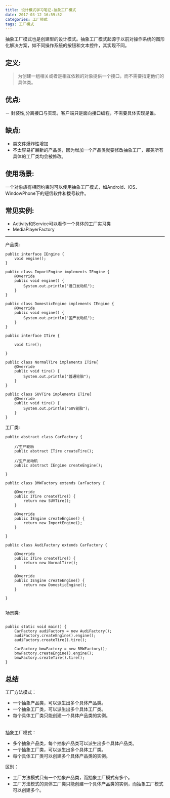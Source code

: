 ```yaml
---
title: 设计模式学习笔记-抽象工厂模式
date: 2017-03-12 16:59:52
categories: 工厂模式
tags: 工厂模式
---
```

抽象工厂模式也是创建型的设计模式。抽象工厂模式起源于以前对操作系统的图形化解决方案，如不同操作系统的按钮和文本控件，其实现不同。

<!-- more -->

## 定义:

> 为创建一组相关或者是相互依赖的对象提供一个接口，而不需要指定他们的具体类。

## 优点:

－ 封装性,分离接口与实现，客户端只是面向接口编程，不需要具体实现是谁。

## 缺点:

- 类文件爆炸性增加
- 不太容易扩展新的产品类，因为增加一个产品类就要修改抽象工厂，娜美所有具体的工厂类均会被修改。

## 使用场景:

一个对象族有相同约束时可以使用抽象工厂模式，如Android、iOS、WindowPhone下的短信软件和拨号软件。

## 常见实例:

- Activity和Service可以看作一个具体的工厂实习类
- MediaPlayerFactory

----

产品类:

```
public interface IEngine {
    void engine();
}

public class ImportEngine implements IEngine {
    @Override
    public void engine() {
        System.out.println("进口发动机");
    }
}

public class DomesticEngine implements IEngine {
    @Override
    public void engine() {
        System.out.println("国产发动机");
    }
}

public interface ITire {

    void tire();

}

public class NormalTire implements ITire{
    @Override
    public void tire() {
        System.out.println("普通轮胎");
    }
}

public class SUVTire implements ITire{
    @Override
    public void tire() {
        System.out.println("SUV轮胎");
    }
}

```

工厂类:

```
public abstract class CarFactory {

    //生产轮胎
    public abstract ITire createTire();

    //生产发动机
    public abstract IEngine createEngine();

}

public class BMWFactory extends CarFactory {

    @Override
    public ITire createTire() {
        return new SUVTire();
    }

    @Override
    public IEngine createEngine() {
        return new ImportEngine();
    }

}

public class AudiFactory extends CarFactory {

    @Override
    public ITire createTire() {
        return new NormalTire();
    }

    @Override
    public IEngine createEngine() {
        return new DomesticEngine();
    }

}


```

场景类:

```

public static void main() {
    CarFactory audiFactory = new AudiFactory();
    audiFactory.createEngine().engine();
    audiFactory.createTire().tire();

    CarFactory bmwFactory = new BMWFactory();
    bmwFactory.createEngine().engine();
    bmwFactory.createTire().tire();
}

```


## 总结

工厂方法模式：

- 一个抽象产品类，可以派生出多个具体产品类。 　　
- 一个抽象工厂类，可以派生出多个具体工厂类。 
- 每个具体工厂类只能创建一个具体产品类的实例。 

　　        
抽象工厂模式：

- 多个抽象产品类，每个抽象产品类可以派生出多个具体产品类。 
- 一个抽象工厂类，可以派生出多个具体工厂类。 
- 每个具体工厂类可以创建多个具体产品类的实例。 

区别：

- 工厂方法模式只有一个抽象产品类，而抽象工厂模式有多个。
- 工厂方法模式的具体工厂类只能创建一个具体产品类的实例，而抽象工厂模式可以创建多个。



